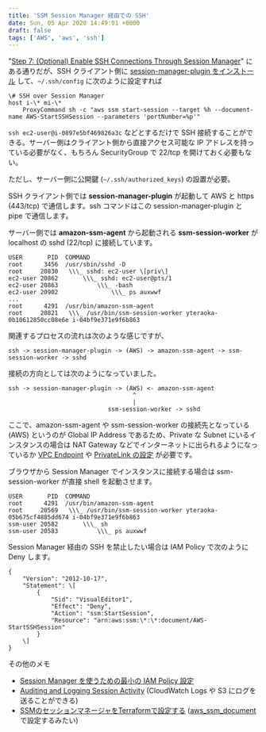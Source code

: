 ```yaml
---
title: 'SSM Session Manager 経由での SSH'
date: Sun, 05 Apr 2020 14:49:01 +0000
draft: false
tags: ['AWS', 'aws', 'ssh']
---
```


"[Step 7: (Optional) Enable SSH Connections Through Session Manager](https://docs.aws.amazon.com/systems-manager/latest/userguide/session-manager-getting-started-enable-ssh-connections.html)" にある通りだが、SSH クライアント側に [session-manager-plugin をインストール](https://docs.aws.amazon.com/systems-manager/latest/userguide/session-manager-working-with-install-plugin.html) して、`~/.ssh/config` に次のように設定すれば

```
\# SSH over Session Manager
host i-\* mi-\*
    ProxyCommand sh -c "aws ssm start-session --target %h --document-name AWS-StartSSHSession --parameters 'portNumber=%p'"

```

`ssh ec2-user@i-0897e5bf469826a3c` などとするだけで SSH 接続することができる。サーバー側はクライアント側から直接アクセス可能な IP アドレスを持っている必要がなく、もちろん SecurityGroup で 22/tcp を開けておく必要もない。

ただし、サーバー側に公開鍵 (`~/.ssh/authorized_keys`) の設置が必要。

SSH クライアント側では **session-manager-plugin** が起動して AWS と https (443/tcp) で通信します。ssh コマンドはこの session-manager-plugin と pipe で通信します。

サーバー側では **amazon-ssm-agent** から起動される **ssm-session-worker** が localhost の sshd (22/tcp) に接続しています。

```
USER       PID  COMMAND
root      3456  /usr/sbin/sshd -D
root     20830   \\\_ sshd: ec2-user \[priv\]
ec2-user 20862       \\\_ sshd: ec2-user@pts/1
ec2-user 20863           \\\_ -bash
ec2-user 20902               \\\_ ps auxwwf
...
root      4291  /usr/bin/amazon-ssm-agent
root     20821   \\\_ /usr/bin/ssm-session-worker yteraoka-0b10612850cc08e6e i-04bf9e371e9f6b863

```

関連するプロセスの流れは次のような感じですが、

```
ssh -> session-manager-plugin -> (AWS) -> amazon-ssm-agent -> ssm-session-worker -> sshd

```

接続の方向としては次のようになっていました。

```
ssh -> session-manager-plugin -> (AWS) <- amazon-ssm-agent
                                   ^
                                   |
                            ssm-session-worker -> sshd

```

ここで、amazon-ssm-agent や ssm-session-worker の接続先となっている (AWS) というのが Global IP Address であるため、Private な Subnet にいるインスタンスの場合は NAT Gateway などでインターネットに出られるようになっているか [VPC Endpoint](https://docs.aws.amazon.com/systems-manager/latest/userguide/setup-create-vpc.html) や [PrivateLink の設定](https://docs.aws.amazon.com/systems-manager/latest/userguide/session-manager-getting-started-privatelink.html) が必要です。

ブラウザから Session Manager でインスタンスに接続する場合は ssm-session-worker が直接 shell を起動させます。

```
USER       PID  COMMAND
root      4291  /usr/bin/amazon-ssm-agent
root     20569   \\\_ /usr/bin/ssm-session-worker yteraoka-05b675cf4885dd674 i-04bf9e371e9f6b863
ssm-user 20582       \\\_ sh
ssm-user 20583           \\\_ ps auxwwf

```

Session Manager 経由の SSH を禁止したい場合は IAM Policy で次のように Deny します。

```
{
    "Version": "2012-10-17",
    "Statement": \[
        {
            "Sid": "VisualEditor1",
            "Effect": "Deny",
            "Action": "ssm:StartSession",
            "Resource": "arn:aws:ssm:\*:\*:document/AWS-StartSSHSession"
        }
    \]
}

```

その他のメモ

*   [Session Manager を使うための最小の IAM Policy 設定](https://docs.aws.amazon.com/systems-manager/latest/userguide/getting-started-create-iam-instance-profile.html)
*   [Auditing and Logging Session Activity](https://docs.aws.amazon.com/systems-manager/latest/userguide/session-manager-logging-auditing.html) (CloudWatch Logs や S3 にログを送ることができる)
*   [SSMのセッションマネージャをTerraformで設定する](https://qiita.com/momin/items/964e62d7658f5d1ac223) ([aws\_ssm\_document](https://www.terraform.io/docs/providers/aws/r/ssm_document.html) で設定するみたい)